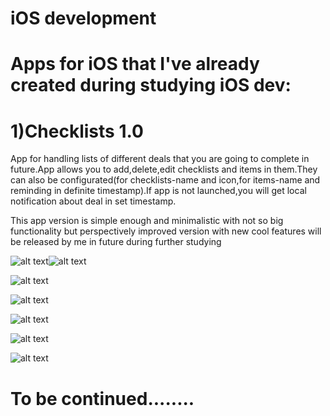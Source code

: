 # iOS development

# Apps for iOS that I've already created during studying iOS dev:

# 1)Checklists 1.0
App for handling lists of different deals that you are going to complete in future.App allows you to add,delete,edit checklists and items in them.They can also be configurated(for checklists-name and icon,for items-name and reminding in definite timestamp).If app is not launched,you will get local notification about deal in set timestamp.

This app version is simple enough and minimalistic with not so big functionality but perspectively improved version with new cool features will be released by me in future during further studying

![alt text](https://github.com/BelyaevIlyaUkraine/iOS_dev/blob/master/Checklists/Main.jpg)![alt text](https://github.com/BelyaevIlyaUkraine/iOS_dev/blob/master/Checklists/Add%20Checklist.jpg)


![alt text](https://github.com/BelyaevIlyaUkraine/iOS_dev/blob/master/Checklists/Edit%20Checklist.jpg)


![alt text](https://github.com/BelyaevIlyaUkraine/iOS_dev/blob/master/Checklists/Choose%20Icon.jpg)


![alt text](https://github.com/BelyaevIlyaUkraine/iOS_dev/blob/master/Checklists/Items.jpg)


![alt text](https://github.com/BelyaevIlyaUkraine/iOS_dev/blob/master/Checklists/Add%20Item.jpg)


![alt text](https://github.com/BelyaevIlyaUkraine/iOS_dev/blob/master/Checklists/Edit%20Item.jpg)
#
#
#
#
#
# To be continued........
